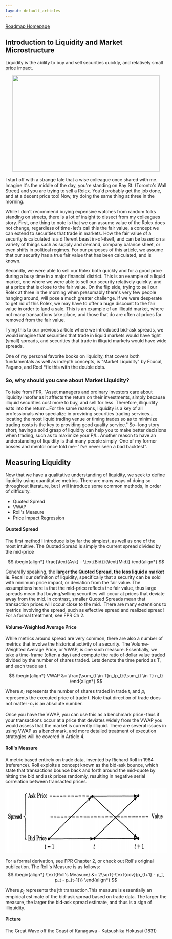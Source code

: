 ```yaml
---
layout: default_articles
---
```

[Roadmap Homepage](../articles_index.md)

## Introduction to Liquidity and Market Microstructure 
Liquidity is the ability to buy and sell securities quickly, and relatively small price impact. 

<p align="center">
  <img width="460" height="300" src="wave.png">
</p>

I start off with a strange tale that a wise colleague once shared with me. 
Imagine it's the middle of the day, you're standing on Bay St. (Toronto's Wall Street) and you are trying to sell a Rolex. You'd probably get the job done, and at a decent price too! Now, try doing the same thing at three in the morning. 

While I don't recommend buying expensive watches from random folks standing on streets, there is a lot of insight to dissect from my colleagues story. First, one thing to note is that we can assume value of the Rolex does not change, regardless of time - let's call this the fair value, a concept we can extend to securities that trade in markets. How the fair value of a security is calculated is a different beast in-of-itself, and can be based on a variety of things such as supply and demand, company balance sheet, or even shifts in political regimes. For our purposes of this article, we assume that our security has a true fair value that has been calculated, and is known. 

Secondly, we were able to sell our Rolex both quickly and for a good price during a busy time in a major financial district. This is an example of a liquid market, one where we were able to sell our security relatively quickly, and at a price that is close to the fair value. On the flip side, trying to sell our Rolex at three in the morning when presumably there's very few people hanging around, will pose a much greater challenge. If we were desperate to get rid of this Rolex, we may have to offer a huge discount to the fair value in order to land a sale. This is an example of an illiquid market, where not many transactions take place, and those that do are often at prices far removed from the fair value.

Tying this to our previous article where we introduced bid-ask spreads, we would imagine that securities that trade in liquid markets would have tight (small) spreads, and securities that trade in illiquid markets would have wide spreads. 

One of my personal favorite books on liquidity, that covers both fundamentals as well as indepth concepts, is "Market Liquidity" by Foucal, Pagano, and Roel *fix this with the double dots. 

### So, why should you care about Market Liquidity? 

To take from FPR, "Asset managers and ordinary investors care about liquidity insofar as it affects the return on their investments, simply because illiquid securities cost more to buy, and sell for less. Therefore, illiquidity eats into the return…For the same reasons, liquidity is a key of all professionals who specialize in providing securities trading services…locating the most liquid trading venue or timing trades so as to minimize trading costs is the key to providing good quality service."
So- long story short, having a solid grasp of liquidity can help you to make better decisions when trading, such as to maximize your P/L. Another reason to have an understanding of liquidity is that many people simply 
One of my former bosses and mentor once told me - "I've never seen a bad backtest". 



## Measuring Liquidity

Now that we have a qualitative understanding of liquidity, we seek to define liquidity using quantitative metrics. There are many ways of doing so throughout literature, but I will introduce some common methods, in order of difficulty.

- Quoted Spread
- VWAP
- Roll's Measure 
- Price Impact Regression

#### Quoted Spread
The first method I introduce is by far the simplest, as well as one of the most intuitive. The Quoted Spread is simply the current spread divided by the mid-price

$$
\begin{align*}
\frac{\text{Ask} - \text{Bid}}{\text{Mid}}
\end{align*}
$$

Generally speaking, the **larger the Quoted Spread, the less liquid a market is**. Recall our definition of liquidity, specifically that a security can be sold with minimum price impact, or deviation from the fair value. The assumptions here is that the mid-price reflects the fair value, thus large spreads mean that buying/selling securities will occur at prices that deviate away from the mid. In contrast, smaller Quoted Spreads mean that transaction prices will occur close to the mid. 
There are many extensions to metrics involving the spread, such as effective spread and realized spread! For a formal treatment, see FPR Ch 2. 

#### Volume-Weighted Average Price 
While metrics around spread are very common, there are also a number of metrics that involve the historical activity of a security. The Volume-Weighted Average Price, or VWAP, is one such measure. Essentially, we take a time-frame (often a day) and compute the ratio of dollar value traded divided by the number of shares traded. Lets denote the time period as T, and each trade as t. 

$$
\begin{align*}
VWAP &= \frac{\sum_{t \in T}n_tp_t}{\sum_{t \in T} n_t}
\end{align*}
$$


Where $n_t$ represents the number of shares traded in trade t, and $p_t$ represents the executed price of trade t. Note that direction of trade does not matter - $n_t$ is an absolute number. 

Once you have the VWAP, you can use this as a benchmark price - thus if your transactions occur at a price that deviates widely from the VWAP you would assess that the market is currently illiquid. There are several issues in using VWAP as a benchmark, and more detailed treatment of execution strategies will be covered in Article 4. 

#### Roll's Measure

A metric based entirely on trade data, invented by Richard Roll in 1984 (reference). Roll exploits a concept known as the bid-ask bounce, which state that transactions bounce back and forth around the mid-quote by hitting the bid and ask prices randomly, resulting in negative serial correlation between transacted prices.

<p align="center">
  <img width="600" height="200" src="bid_ask_bounce.png">
</p>

For a formal derivation, see FPR Chapter 2, or check out Roll's original publication. The Roll's Measure is as follows:
$$
\begin{align*}
\text{Roll's Measure} &= 2\sqrt{-\text{cov}(p_{t+1} - p_t, p_t - p_{t-1})}
\end{align*}
$$

Where $p_j$ represents the jth transaction.This measure is essentially an empirical estimate of the bid-ask spread based on trade data. The larger the measure, the larger the bid-ask spread estimate, and thus is a sign of illiquidity. 


#### Picture
The Great Wave off the Coast of Kanagawa - Katsushika Hokusai (1831)
